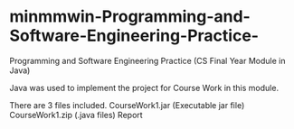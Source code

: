 # minmmwin-Programming-and-Software-Engineering-Practice-
Programming and Software Engineering Practice (CS Final Year Module in Java)

Java was used to implement the project for Course Work in this module.

There are 3 files included.
CourseWork1.jar (Executable jar file)
CourseWork1.zip (.java files)
Report
